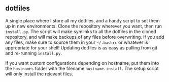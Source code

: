 ## dotfiles
A single place where I store all my dotfiles, and a handy script to set them up in new environments. Clone the repository wherever you want, then run `install.py`. The script will make symlinks to all the dotfiles in the cloned repository, and will make backups of any files before overwriting. If you add any files, make sure to source them in your `~/.bashrc` or whatever is appropriate for your shell! Updating dotfiles is as easy as pulling from git and re-running `install.py`.

If you want custom configurations depending on hostname, put them into the `hostnames` folder with the filename `hostname.install`. The setup script will only install the relevant files.
